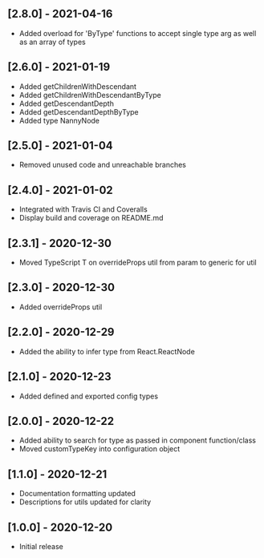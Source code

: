 ## [2.8.0] - 2021-04-16
- Added overload for 'ByType' functions to accept single type arg as well as an array of types

## [2.6.0] - 2021-01-19
- Added getChildrenWithDescendant
- Added getChildrenWithDescendantByType
- Added getDescendantDepth
- Added getDescendantDepthByType
- Added type NannyNode

## [2.5.0] - 2021-01-04
- Removed unused code and unreachable branches

## [2.4.0] - 2021-01-02
- Integrated with Travis CI and Coveralls
- Display build and coverage on README.md

## [2.3.1] - 2020-12-30
- Moved TypeScript T on overrideProps util from param to generic for util

## [2.3.0] - 2020-12-30
- Added overrideProps util

## [2.2.0] - 2020-12-29
- Added the ability to infer type from React.ReactNode

## [2.1.0] - 2020-12-23
- Added defined and exported config types

## [2.0.0] - 2020-12-22
- Added ability to search for type as passed in component function/class
- Moved customTypeKey into configuration object

## [1.1.0] - 2020-12-21
- Documentation formatting updated
- Descriptions for utils updated for clarity

## [1.0.0] - 2020-12-20
- Initial release